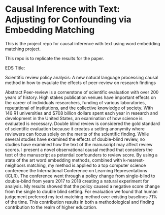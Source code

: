 # Causal Inference with Text: Adjusting for Confounding via Embedding Matching
 This is the project repo for causal inference with text using word embedding matching project.



This repo is to replicate the results for the paper.





EDS Title:

Scientific review policy analysis: A new natural language processing causal method in how to evaulate the effects of peer-review on research findings

Abstract
Peer-review is a cornerstone of scientific evaluation with over 200 years of history. High stakes publication venues have important effects on the career of individuals researchers, funding of various laboratories, reputational of institutions, and the collective knowledge of society. With 146 R1 universities and $708 billion dollars spent each year in research and development in the United States, an examination of how science is evaluated is necessary. Double blind review is considered the gold standard of scientific evaluation because it creates a setting anonymity where reviewers can focus solely on the merits of the scientific finding. While several studies have examined the effects of double-blind review, no studies have examined how the text of the manuscript may affect review scores. I present a novel observational causal method that considers the text of the manuscript as potential confounders to review score. By using a state of the art word embedding methods, combined with k-nearest-neighbors matching, my method is applied to a top computer science conference the International Conference on Learning Representations (ICLR). The conference went through a policy change from single-blind to double-blind from years 2017 to 2018 creating a natural experiment for analysis. My results showed that the policy caused a negative score change from the single to double blind setting. For evaluation we found that human judgement preferred my text matching method over existing baselines 71% of the time. This contribution results in both a methodological  and finding contribution to the realm of higher education.
